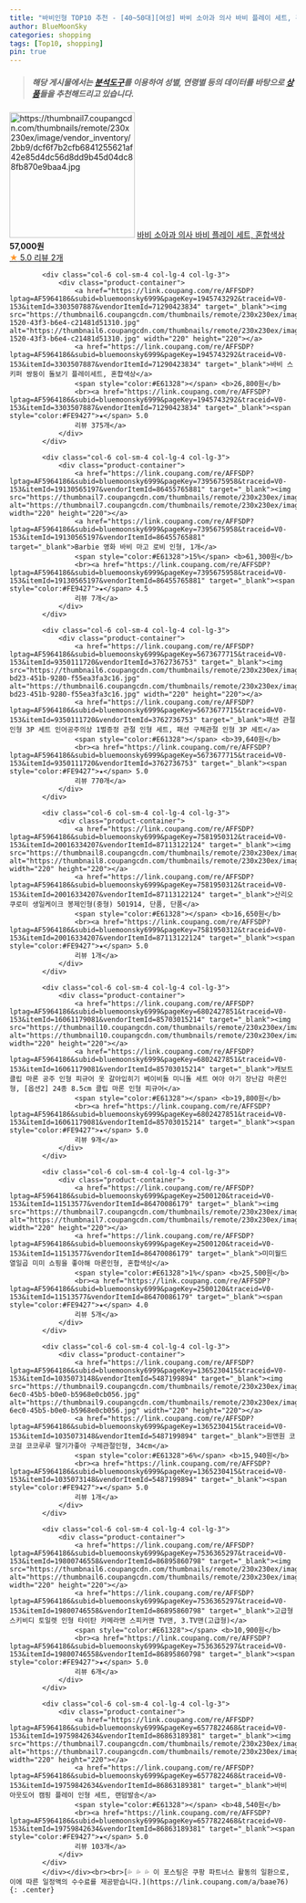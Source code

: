 ```yaml
---
title: "바비인형 TOP10 추천 - [40~50대][여성] 바비 소아과 의사 바비 플레이 세트, 혼합색상"
author: BlueMoonSky
categories: shopping
tags: [Top10, shopping]
pin: true
---
```


> ##### 해당 게시물에서는 [**분석도구**](https://itemscout.io/)를 이용하여 **성별**, **연령별** 등의 데이터를 바탕으로 [**상품**](https://link.coupang.com/a/baae76)들을 추천해드리고 있습니다.
<div class="container"><div class="row">
            <div class="col-6 col-sm-4 col-lg-4 col-lg-3">
                <div class="product-container">
                    <a href="https://link.coupang.com/re/AFFSDP?lptag=AF5964186&subid=bluemoonsky6999&pageKey=5970474996&traceid=V0-153&itemId=10723799303&vendorItemId=84079296629" target="_blank"><img src="https://thumbnail7.coupangcdn.com/thumbnails/remote/230x230ex/image/vendor_inventory/2bb9/dcf6f7b2cfb6841255621af42e85d4dc56d8dd9b45d04dc88fb870e9baa4.jpg" alt="https://thumbnail7.coupangcdn.com/thumbnails/remote/230x230ex/image/vendor_inventory/2bb9/dcf6f7b2cfb6841255621af42e85d4dc56d8dd9b45d04dc88fb870e9baa4.jpg" width="220" height="220"></a>
                    <a href="https://link.coupang.com/re/AFFSDP?lptag=AF5964186&subid=bluemoonsky6999&pageKey=5970474996&traceid=V0-153&itemId=10723799303&vendorItemId=84079296629" target="_blank">바비 소아과 의사 바비 플레이 세트, 혼합색상</a>
                    <span style="color:#E61328"></span> <b>57,000원</b>
                    <br><a href="https://link.coupang.com/re/AFFSDP?lptag=AF5964186&subid=bluemoonsky6999&pageKey=5970474996&traceid=V0-153&itemId=10723799303&vendorItemId=84079296629" target="_blank"><span style="color:#FE9427">★</span> 5.0
                    리뷰 2개</a>
                </div>
            </div>
            
            <div class="col-6 col-sm-4 col-lg-4 col-lg-3">
                <div class="product-container">
                    <a href="https://link.coupang.com/re/AFFSDP?lptag=AF5964186&subid=bluemoonsky6999&pageKey=1945743292&traceid=V0-153&itemId=3303507887&vendorItemId=71290423834" target="_blank"><img src="https://thumbnail6.coupangcdn.com/thumbnails/remote/230x230ex/image/retail/images/2020/07/31/20/4/d199916f-1520-43f3-b6e4-c21481d51310.jpg" alt="https://thumbnail6.coupangcdn.com/thumbnails/remote/230x230ex/image/retail/images/2020/07/31/20/4/d199916f-1520-43f3-b6e4-c21481d51310.jpg" width="220" height="220"></a>
                    <a href="https://link.coupang.com/re/AFFSDP?lptag=AF5964186&subid=bluemoonsky6999&pageKey=1945743292&traceid=V0-153&itemId=3303507887&vendorItemId=71290423834" target="_blank">바비 스키퍼 쌍둥이 돌보기 플레이세트, 혼합색상</a>
                    <span style="color:#E61328"></span> <b>26,800원</b>
                    <br><a href="https://link.coupang.com/re/AFFSDP?lptag=AF5964186&subid=bluemoonsky6999&pageKey=1945743292&traceid=V0-153&itemId=3303507887&vendorItemId=71290423834" target="_blank"><span style="color:#FE9427">★</span> 5.0
                    리뷰 375개</a>
                </div>
            </div>
            
            <div class="col-6 col-sm-4 col-lg-4 col-lg-3">
                <div class="product-container">
                    <a href="https://link.coupang.com/re/AFFSDP?lptag=AF5964186&subid=bluemoonsky6999&pageKey=7395675958&traceid=V0-153&itemId=19130565197&vendorItemId=86455765881" target="_blank"><img src="https://thumbnail7.coupangcdn.com/thumbnails/remote/230x230ex/image/vendor_inventory/c5a1/ae7b16603d0d2a94ee985083a7bdbc8edb619419aa3b8db670fa820002c0.jpg" alt="https://thumbnail7.coupangcdn.com/thumbnails/remote/230x230ex/image/vendor_inventory/c5a1/ae7b16603d0d2a94ee985083a7bdbc8edb619419aa3b8db670fa820002c0.jpg" width="220" height="220"></a>
                    <a href="https://link.coupang.com/re/AFFSDP?lptag=AF5964186&subid=bluemoonsky6999&pageKey=7395675958&traceid=V0-153&itemId=19130565197&vendorItemId=86455765881" target="_blank">Barbie 영화 바비 마고 로비 인형, 1개</a>
                    <span style="color:#E61328">15%</span> <b>61,300원</b>
                    <br><a href="https://link.coupang.com/re/AFFSDP?lptag=AF5964186&subid=bluemoonsky6999&pageKey=7395675958&traceid=V0-153&itemId=19130565197&vendorItemId=86455765881" target="_blank"><span style="color:#FE9427">★</span> 4.5
                    리뷰 7개</a>
                </div>
            </div>
            
            <div class="col-6 col-sm-4 col-lg-4 col-lg-3">
                <div class="product-container">
                    <a href="https://link.coupang.com/re/AFFSDP?lptag=AF5964186&subid=bluemoonsky6999&pageKey=5673677715&traceid=V0-153&itemId=9350111720&vendorItemId=3762736753" target="_blank"><img src="https://thumbnail6.coupangcdn.com/thumbnails/remote/230x230ex/image/vendor_inventory/images/2018/06/19/15/9/267b4621-bd23-451b-9280-f55ea3fa3c16.jpg" alt="https://thumbnail6.coupangcdn.com/thumbnails/remote/230x230ex/image/vendor_inventory/images/2018/06/19/15/9/267b4621-bd23-451b-9280-f55ea3fa3c16.jpg" width="220" height="220"></a>
                    <a href="https://link.coupang.com/re/AFFSDP?lptag=AF5964186&subid=bluemoonsky6999&pageKey=5673677715&traceid=V0-153&itemId=9350111720&vendorItemId=3762736753" target="_blank">패션 관절인형 3P 세트 인어공주의상 1벌증정 관절 인형 세트, 패션 구체관절 인형 3P 세트</a>
                    <span style="color:#E61328"></span> <b>39,640원</b>
                    <br><a href="https://link.coupang.com/re/AFFSDP?lptag=AF5964186&subid=bluemoonsky6999&pageKey=5673677715&traceid=V0-153&itemId=9350111720&vendorItemId=3762736753" target="_blank"><span style="color:#FE9427">★</span> 5.0
                    리뷰 770개</a>
                </div>
            </div>
            
            <div class="col-6 col-sm-4 col-lg-4 col-lg-3">
                <div class="product-container">
                    <a href="https://link.coupang.com/re/AFFSDP?lptag=AF5964186&subid=bluemoonsky6999&pageKey=7581950312&traceid=V0-153&itemId=20016334207&vendorItemId=87113122124" target="_blank"><img src="https://thumbnail8.coupangcdn.com/thumbnails/remote/230x230ex/image/vendor_inventory/da77/e75cd4c82969c8e71097b28e3070083dc225eca22b3def81aa43caba623a.jpg" alt="https://thumbnail8.coupangcdn.com/thumbnails/remote/230x230ex/image/vendor_inventory/da77/e75cd4c82969c8e71097b28e3070083dc225eca22b3def81aa43caba623a.jpg" width="220" height="220"></a>
                    <a href="https://link.coupang.com/re/AFFSDP?lptag=AF5964186&subid=bluemoonsky6999&pageKey=7581950312&traceid=V0-153&itemId=20016334207&vendorItemId=87113122124" target="_blank">산리오 쿠로미 생일케이크 봉제인형(중형) 501914, 단품, 단품</a>
                    <span style="color:#E61328"></span> <b>16,650원</b>
                    <br><a href="https://link.coupang.com/re/AFFSDP?lptag=AF5964186&subid=bluemoonsky6999&pageKey=7581950312&traceid=V0-153&itemId=20016334207&vendorItemId=87113122124" target="_blank"><span style="color:#FE9427">★</span> 5.0
                    리뷰 1개</a>
                </div>
            </div>
            
            <div class="col-6 col-sm-4 col-lg-4 col-lg-3">
                <div class="product-container">
                    <a href="https://link.coupang.com/re/AFFSDP?lptag=AF5964186&subid=bluemoonsky6999&pageKey=6802427851&traceid=V0-153&itemId=16061179081&vendorItemId=85703015214" target="_blank"><img src="https://thumbnail10.coupangcdn.com/thumbnails/remote/230x230ex/image/vendor_inventory/b7ca/16050c344cf70fd60903b70b233a5e893d51249fafd7de3efac781488720.jpg" alt="https://thumbnail10.coupangcdn.com/thumbnails/remote/230x230ex/image/vendor_inventory/b7ca/16050c344cf70fd60903b70b233a5e893d51249fafd7de3efac781488720.jpg" width="220" height="220"></a>
                    <a href="https://link.coupang.com/re/AFFSDP?lptag=AF5964186&subid=bluemoonsky6999&pageKey=6802427851&traceid=V0-153&itemId=16061179081&vendorItemId=85703015214" target="_blank">캐보트 클립 마론 공주 인형 피규어 옷 갈아입히기 베이비돌 미니돌 세트 여아 아기 장난감 마론인형, [옵션2] 24종 8.5cm 클립 마론 인형 피규어</a>
                    <span style="color:#E61328"></span> <b>19,800원</b>
                    <br><a href="https://link.coupang.com/re/AFFSDP?lptag=AF5964186&subid=bluemoonsky6999&pageKey=6802427851&traceid=V0-153&itemId=16061179081&vendorItemId=85703015214" target="_blank"><span style="color:#FE9427">★</span> 5.0
                    리뷰 9개</a>
                </div>
            </div>
            
            <div class="col-6 col-sm-4 col-lg-4 col-lg-3">
                <div class="product-container">
                    <a href="https://link.coupang.com/re/AFFSDP?lptag=AF5964186&subid=bluemoonsky6999&pageKey=2500120&traceid=V0-153&itemId=11513577&vendorItemId=86470086179" target="_blank"><img src="https://thumbnail7.coupangcdn.com/thumbnails/remote/230x230ex/image/vendor_inventory/daa7/b71e856de5a71ec2fb3ab591baabca5acb8c23742f5ddadf7b9de9f2bc0a.jpg" alt="https://thumbnail7.coupangcdn.com/thumbnails/remote/230x230ex/image/vendor_inventory/daa7/b71e856de5a71ec2fb3ab591baabca5acb8c23742f5ddadf7b9de9f2bc0a.jpg" width="220" height="220"></a>
                    <a href="https://link.coupang.com/re/AFFSDP?lptag=AF5964186&subid=bluemoonsky6999&pageKey=2500120&traceid=V0-153&itemId=11513577&vendorItemId=86470086179" target="_blank">미미월드 열일곱 미미 쇼핑을 좋아해 마론인형, 혼합색상</a>
                    <span style="color:#E61328">1%</span> <b>25,500원</b>
                    <br><a href="https://link.coupang.com/re/AFFSDP?lptag=AF5964186&subid=bluemoonsky6999&pageKey=2500120&traceid=V0-153&itemId=11513577&vendorItemId=86470086179" target="_blank"><span style="color:#FE9427">★</span> 4.0
                    리뷰 5개</a>
                </div>
            </div>
            
            <div class="col-6 col-sm-4 col-lg-4 col-lg-3">
                <div class="product-container">
                    <a href="https://link.coupang.com/re/AFFSDP?lptag=AF5964186&subid=bluemoonsky6999&pageKey=1365230415&traceid=V0-153&itemId=1035073148&vendorItemId=5487199894" target="_blank"><img src="https://thumbnail9.coupangcdn.com/thumbnails/remote/230x230ex/image/retail/images/2019/10/17/21/6/51513467-6ec0-45b5-b0e0-b5968e0cb056.jpg" alt="https://thumbnail9.coupangcdn.com/thumbnails/remote/230x230ex/image/retail/images/2019/10/17/21/6/51513467-6ec0-45b5-b0e0-b5968e0cb056.jpg" width="220" height="220"></a>
                    <a href="https://link.coupang.com/re/AFFSDP?lptag=AF5964186&subid=bluemoonsky6999&pageKey=1365230415&traceid=V0-153&itemId=1035073148&vendorItemId=5487199894" target="_blank">원앤원 코코걸 코코루루 딸기가좋아 구체관절인형, 34cm</a>
                    <span style="color:#E61328">6%</span> <b>15,940원</b>
                    <br><a href="https://link.coupang.com/re/AFFSDP?lptag=AF5964186&subid=bluemoonsky6999&pageKey=1365230415&traceid=V0-153&itemId=1035073148&vendorItemId=5487199894" target="_blank"><span style="color:#FE9427">★</span> 5.0
                    리뷰 1개</a>
                </div>
            </div>
            
            <div class="col-6 col-sm-4 col-lg-4 col-lg-3">
                <div class="product-container">
                    <a href="https://link.coupang.com/re/AFFSDP?lptag=AF5964186&subid=bluemoonsky6999&pageKey=7536365297&traceid=V0-153&itemId=19800746558&vendorItemId=86895860798" target="_blank"><img src="https://thumbnail6.coupangcdn.com/thumbnails/remote/230x230ex/image/vendor_inventory/2627/cbe1810189345c273398b3747d84cfa2f53a6039a9bfe25128e57f77e46d.jpg" alt="https://thumbnail6.coupangcdn.com/thumbnails/remote/230x230ex/image/vendor_inventory/2627/cbe1810189345c273398b3747d84cfa2f53a6039a9bfe25128e57f77e46d.jpg" width="220" height="220"></a>
                    <a href="https://link.coupang.com/re/AFFSDP?lptag=AF5964186&subid=bluemoonsky6999&pageKey=7536365297&traceid=V0-153&itemId=19800746558&vendorItemId=86895860798" target="_blank">고급형 스키비디 토일렛 인형 타이탄 카메라맨 스피커맨 TV맨, 3.TV맨(고급형)</a>
                    <span style="color:#E61328"></span> <b>10,900원</b>
                    <br><a href="https://link.coupang.com/re/AFFSDP?lptag=AF5964186&subid=bluemoonsky6999&pageKey=7536365297&traceid=V0-153&itemId=19800746558&vendorItemId=86895860798" target="_blank"><span style="color:#FE9427">★</span> 5.0
                    리뷰 6개</a>
                </div>
            </div>
            
            <div class="col-6 col-sm-4 col-lg-4 col-lg-3">
                <div class="product-container">
                    <a href="https://link.coupang.com/re/AFFSDP?lptag=AF5964186&subid=bluemoonsky6999&pageKey=6577822468&traceid=V0-153&itemId=19759842634&vendorItemId=86863189381" target="_blank"><img src="https://thumbnail7.coupangcdn.com/thumbnails/remote/230x230ex/image/vendor_inventory/2de5/72530207d571cf105223fd70c556e8fb67b8df4aef98167d9a96707daea2.png" alt="https://thumbnail7.coupangcdn.com/thumbnails/remote/230x230ex/image/vendor_inventory/2de5/72530207d571cf105223fd70c556e8fb67b8df4aef98167d9a96707daea2.png" width="220" height="220"></a>
                    <a href="https://link.coupang.com/re/AFFSDP?lptag=AF5964186&subid=bluemoonsky6999&pageKey=6577822468&traceid=V0-153&itemId=19759842634&vendorItemId=86863189381" target="_blank">바비 아웃도어 캠핑 플레이 인형 세트, 랜덤발송</a>
                    <span style="color:#E61328"></span> <b>48,540원</b>
                    <br><a href="https://link.coupang.com/re/AFFSDP?lptag=AF5964186&subid=bluemoonsky6999&pageKey=6577822468&traceid=V0-153&itemId=19759842634&vendorItemId=86863189381" target="_blank"><span style="color:#FE9427">★</span> 5.0
                    리뷰 103개</a>
                </div>
            </div>
            </div></div><br><br>[💦 💦 💦 이 포스팅은 쿠팡 파트너스 활동의 일환으로, 이에 따른 일정액의 수수료를 제공받습니다.](https://link.coupang.com/a/baae76){: .center}